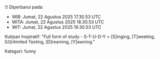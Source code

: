 ⏰ Diperbarui pada:
- WIB: Jumat, 22 Agustus 2025 17.30.53 UTC
- WITA: Jumat, 22 Agustus 2025 18.30.53 UTC
- WIT: Jumat, 22 Agustus 2025 19.30.53 UTC

Kutipan Inspiratif:
"Full form of study - S-T-U-D-Y = [S]inging, [T]weeting, [U]nlimited Texting, [D]reaming, [Y]awning."


Kategori: funny

